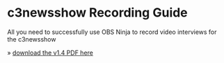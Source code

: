# c3newsshow Recording Guide

All you need to successfully use OBS Ninja to record video interviews for the c3newsshow

» [download the v1.4 PDF here](https://github.com/chrismarquardt/c3newsshow-recordingguide/raw/main/c3news_recording_guide_v1.4.pdf)